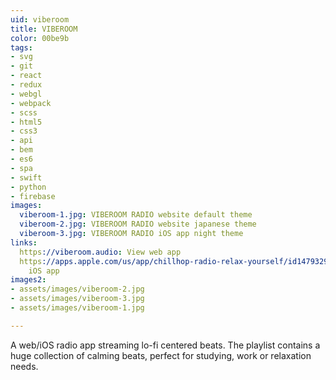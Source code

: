 ```yaml
---
uid: viberoom
title: VIBEROOM
color: 00be9b
tags:
- svg
- git
- react
- redux
- webgl
- webpack
- scss
- html5
- css3
- api
- bem
- es6
- spa
- swift
- python
- firebase
images:
  viberoom-1.jpg: VIBEROOM RADIO website default theme
  viberoom-2.jpg: VIBEROOM RADIO website japanese theme
  viberoom-3.jpg: VIBEROOM RADIO iOS app night theme
links:
  https://viberoom.audio: View web app
  https://apps.apple.com/us/app/chillhop-radio-relax-yourself/id1479329939?mt=8: View
    iOS app
images2:
- assets/images/viberoom-2.jpg
- assets/images/viberoom-3.jpg
- assets/images/viberoom-1.jpg

---
```

A web/iOS radio app streaming lo-fi centered beats. The playlist contains a huge collection of calming beats, perfect for studying, work or relaxation needs.